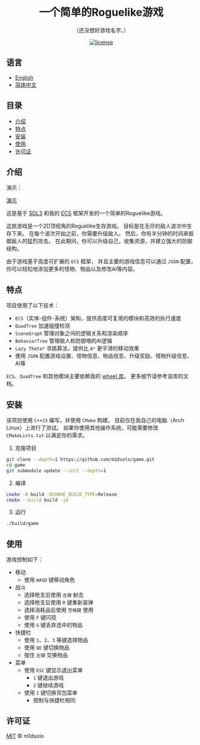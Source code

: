 <div align="center">

<h1>一个简单的Roguelike游戏</h1>

<p>（还没想好游戏名字。）</p>

[![license](https://img.shields.io/badge/License-MIT%202.0-blue.svg)](https://github.com/Lightning-AI/lightning/blob/master/LICENSE)

</div>

## 语言

- [English](README.md)
- [简体中文](README_zh_CN.md)

## 目录

- [介绍](#介绍)
- [特点](#特点)
- [安装](#安装)
- [使用](#使用)
- [许可证](#许可证)

## 介绍

演示：

[演示](https://github.com/user-attachments/assets/bb18c641-a574-485e-b261-53d6e00e250e)

这是基于 [SDL3](https://github.com/libsdl-org/SDL) 和我的 [ECS](https://github.com/m1dsolo/wheel/blob/main/include/wheel/ecs.hpp) 框架开发的一个简单的Roguelike游戏。

这款游戏是一个2D顶视角的Roguelike生存游戏。
目标是在无尽的敌人波次中生存下来。
在每个波次开始之前，你需要升级敌人。
然后，你有半分钟的时间来抵御敌人的猛烈攻击。
在此期间，你可以升级自己，收集资源，并建立强大的防御结构。

由于游戏基于高度可扩展的 `ECS` 框架，
并且主要的游戏信息可以通过 `JSON` 配置，
你可以轻松地添加更多的怪物、物品以及修改AI等内容。

## 特点

项目使用了以下技术：

- `ECS`（实体-组件-系统）架构，提供高度可复用的模块和高效的执行速度
- `QuadTree` 加速碰撞检测
- `SceneGraph` 管理对象之间的逻辑关系和渲染顺序
- `BehaviorTree` 管理敌人和防御塔的AI逻辑
- `Lazy Theta*` 寻路算法，提供比 `A*` 更平滑的移动效果
- 使用 `JSON` 配置游戏设置、怪物信息、物品信息、升级奖励、怪物升级信息、AI等

`ECS`、`QuadTree` 和其他模块主要依赖我的 [wheel 库](https://github.com/m1dsolo/wheel)。
更多细节请参考该库的文档。

## 安装

该项目使用 `C++23` 编写，并使用 `CMake` 构建。
目前仅在我自己的电脑（Arch Linux）上进行了测试。
如果你使用其他操作系统，可能需要修改 `CMakeLists.txt` 以满足你的需求。

1. 克隆项目

```bash
git clone --depth=1 https://github.com/m1dsolo/game.git
cd game
git submodule update --init --depth=1
```

2. 编译

```bash
cmake -B build -DCMAKE_BUILD_TYPE=Release
cmake --build build -j4
```

3. 运行

```bash
./build/game
```

## 使用

游戏控制如下：
- 移动
    - 使用 `WASD` 键移动角色
- 战斗
    - 选择枪支后使用 `左键` 射击
    - 选择枪支后使用 `R` 键重新装弹
    - 选择消耗品后使用 `空格键` 使用
    - 使用 `F` 键闪现
    - 使用 `G` 键丢弃选中的物品
- 快捷栏
    - 使用 `1`、`2`、`3` 等键选择物品
    - 使用 `QE` 键切换物品
    - 按住 `左键` 交换物品
- 菜单
    - 使用 `ESC` 键显示退出菜单
        - `1` 键退出游戏
        - `2` 键继续游戏
    - 使用 `I` 键切换背包菜单
        - 控制与快捷栏相同

## 许可证

[MIT](LICENSE) © m1dsolo

